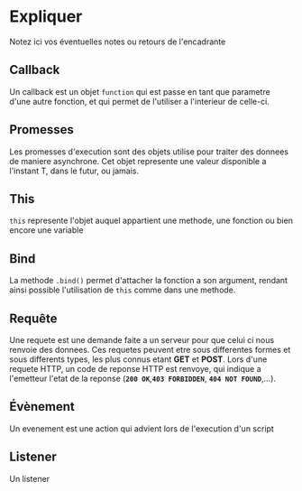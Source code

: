# Expliquer

Notez ici vos éventuelles notes ou retours de l'encadrante

## Callback

Un callback est un objet `function` qui est passe en tant que parametre d'une autre fonction, et qui permet de l'utiliser a l'interieur de celle-ci.

## Promesses

Les promesses d'execution sont des objets utilise pour traiter des donnees de maniere asynchrone.
Cet objet represente une valeur disponible a l'instant T, dans le futur, ou jamais.

## This

`this` represente l'objet auquel appartient une methode, une fonction ou bien encore une variable

## Bind

La methode `.bind()` permet d'attacher la fonction a son argument, rendant ainsi possible l'utilisation de `this` comme dans une methode.
## Requête

Une requete est une demande faite a un serveur pour que celui ci nous renvoie des donnees.
Ces requetes peuvent etre sous differentes formes et sous differents types, les plus connus etant **GET** et **POST**.
Lors d'une requete HTTP, un code de reponse HTTP est renvoye, qui indique a l'emetteur l'etat de la reponse (**`200 OK`**,**`403 FORBIDDEN`**, **`404 NOT FOUND`**,...).
## Évènement

Un evenement est une action qui advient lors de l'execution d'un script

## Listener

Un listener 

